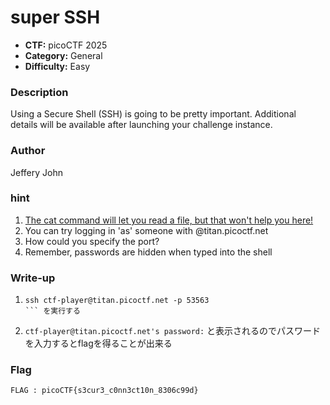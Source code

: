 # super SSH

- **CTF:** picoCTF 2025
- **Category:** General
- **Difficulty:** Easy

### Description
Using a Secure Shell (SSH) is going to be pretty important.
Additional details will be available after launching your challenge instance.

### Author
Jeffery John

### hint
1. [The cat command will let you read a file, but that won't help you here!](https://linux.die.net/man/1/ssh)
2. You can try logging in 'as' someone with <user>@titan.picoctf.net
3. How could you specify the port?
4. Remember, passwords are hidden when typed into the shell

### Write-up
1. ```
   ssh ctf-player@titan.picoctf.net -p 53563
   ``` を実行する
2. `ctf-player@titan.picoctf.net's password:`
と表示されるのでパスワードを入力するとflagを得ることが出来る

### Flag
`FLAG : picoCTF{s3cur3_c0nn3ct10n_8306c99d}`
